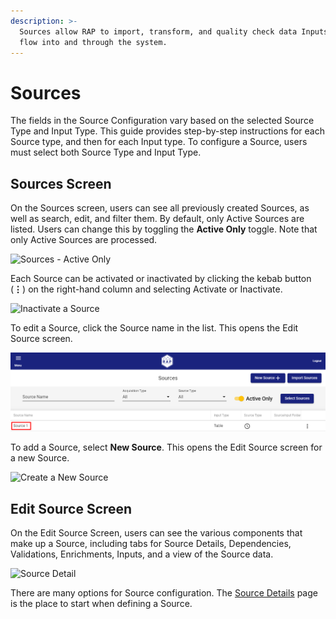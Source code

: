 ```yaml
---
description: >-
  Sources allow RAP to import, transform, and quality check data Inputs as they
  flow into and through the system.
---
```


# Sources

The fields in the Source Configuration vary based on the selected Source Type and Input Type. This guide provides step-by-step instructions for each Source type, and then for each Input type. To configure a Source, users must select both Source Type and Input Type.

## Sources Screen

On the Sources screen, users can see all previously created Sources, as well as search, edit, and filter them. By default, only Active Sources are listed. Users can change this by toggling the **Active Only** toggle. Note that only Active Sources are processed.

![Sources - Active Only](../../.gitbook/assets/image%20%2833%29.png)

Each Source can be activated or inactivated by clicking the kebab button \(**⋮**\) on the right-hand column and selecting Activate or Inactivate.

![Inactivate a Source](../../.gitbook/assets/image%20%2816%29.png)

To edit a Source, click the Source name in the list. This opens the Edit Source screen.

![Select a Source to Edit](../../.gitbook/assets/image%20%28209%29%20%281%29.png)

To add a Source, select **New Source**. This opens the Edit Source screen for a new Source.

![Create a New Source](../../.gitbook/assets/image%20%28225%29.png)

## Edit Source Screen

On the Edit Source Screen, users can see the various components that make up a Source, including tabs for Source Details, Dependencies, Validations, Enrichments, Inputs, and a view of the Source data.

![Source Detail](../../.gitbook/assets/image%20%28198%29.png)

There are many options for Source configuration. The [Source Details](source-details.md) page is the place to start when defining a Source.

